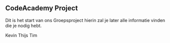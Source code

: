 ## CodeAcademy Project

Dit is het start van ons Groepsproject hierin zal je later alle informatie vinden die je nodig hebt.

Kevin
Thijs
Tim